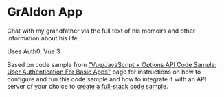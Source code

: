 # GrAIdon App

Chat with my grandfather via the full text of his memoirs and other information about his life.   

Uses Auth0, Vue 3

Based on code sample from ["Vue/JavaScript + Options API Code Sample: User Authentication For Basic Apps"](https://developer.auth0.com/resources/code-samples/spa/vue/basic-authentication/v3-javascript-options-api) page for instructions on how to configure and run this code sample and how to integrate it with an API server of your choice to [create a full-stack code sample](https://developer.auth0.com/resources/code-samples/full-stack/hello-world/basic-access-control/spa).